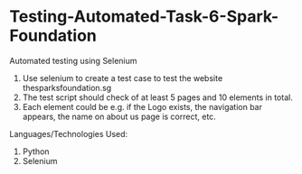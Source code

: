 # Testing-Automated-Task-6-Spark-Foundation

Automated testing using Selenium

1) Use selenium to create a test case to test the website thesparksfoundation.sg
2) The test script should check of at least 5 pages and 10 elements in total.
3) Each element could be e.g. if the Logo exists, the navigation bar appears, the name on about us page is correct, etc.

Languages/Technologies Used:

1) Python
2) Selenium
